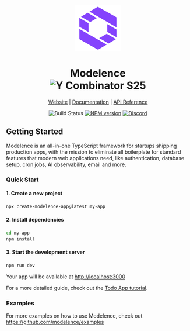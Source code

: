 <div align="center">
  <a href="https://modelence.com">
    <picture>
      <source media="(prefers-color-scheme: dark)" srcset="/packages/modelence/static/modelence.png" />
      <img alt="Modelence logo" src="/packages/modelence/static/modelence.png" height="128" />
    </picture>
  </a>
  <h1>
    Modelence<br />
  <img alt="Y Combinator S25" src="https://img.shields.io/badge/Combinator-S25-orange?logo=ycombinator&labelColor=white" />
  </h1>
  
  [Website](https://modelence.com) | [Documentation](https://docs.modelence.com) | [API Reference](https://docs.modelence.com/api-reference)

  ![Build Status](https://github.com/modelence/modelence/actions/workflows/build.yml/badge.svg)
  <a href="https://www.npmjs.com/package/modelence"><img alt="NPM version" src="https://img.shields.io/npm/v/modelence.svg" /></a>
  [![Discord](https://img.shields.io/discord/1386659657535455253?label=Discord&logo=discord&logoColor=white&labelColor=5865F2&cacheSeconds=30)](https://discord.gg/ghxu5PDnkZ)
</div>

## Getting Started
Modelence is an all-in-one TypeScript framework for startups shipping production apps, with the mission to eliminate all boilerplate for standard features that modern web applications need, like authentication, database setup, cron jobs, AI observability, email and more.

### Quick Start

#### 1. Create a new project
```bash
npx create-modelence-app@latest my-app
```

#### 2. Install dependencies
```bash
cd my-app
npm install
```

#### 3. Start the development server
```bash
npm run dev
```

Your app will be available at [http://localhost:3000](http://localhost:3000)


For a more detailed guide, check out the [Todo App tutorial](https://docs.modelence.com/tutorial).

### Examples

For more examples on how to use Modelence, check out https://github.com/modelence/examples